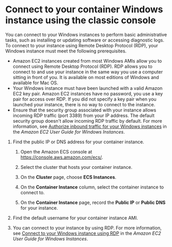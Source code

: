 # Connect to your container Windows instance using the classic console<a name="instance-windows-connect-classic-console"></a>

You can connect to your Windows instances to perform basic administrative tasks, such as installing or updating software or accessing diagnostic logs\. To connect to your instance using Remote Desktop Protocol \(RDP\), your Windows instance must meet the following prerequisites\.
+ Amazon EC2 instances created from most Windows AMIs allow you to connect using Remote Desktop Protocol \(RDP\)\. RDP allows you to connect to and use your instance in the same way you use a computer sitting in front of you\. It is available on most editions of Windows and available for Mac OS\.
+ Your Windows instance must have been launched with a valid Amazon EC2 key pair\. Amazon EC2 instances have no password, you use a key pair for access over RDP\. If you did not specify a key pair when you launched your instance, there is no way to connect to the instance\.
+ Ensure that the security group associated with your instance allows incoming RDP traffic \(port 3389\) from your IP address\. The default security group doesn't allow incoming RDP traffic by default\. For more information, see [Authorize inbound traffic for your Windows instances](https://docs.aws.amazon.com/AWSEC2/latest/WindowsGuide/authorizing-access-to-an-instance.html) in the *Amazon EC2 User Guide for Windows Instances*\.

1. Find the public IP or DNS address for your container instance\.

   1. Open the Amazon ECS console at [https://console\.aws\.amazon\.com/ecs/](https://console.aws.amazon.com/ecs/)\.

   1. Select the cluster that hosts your container instance\.

   1. On the **Cluster** page, choose **ECS Instances**\.

   1. On the **Container Instance** column, select the container instance to connect to\.

   1. On the **Container Instance** page, record the **Public IP** or **Public DNS** for your instance\.

1. Find the default username for your container instance AMI\. 

1. You can connect to your instance by using RDP\. For more information, see [Connect to your Windows instance using RDP](https://docs.aws.amazon.com/AWSEC2/latest/WindowsGuide/connecting_to_windows_instance.html) in the *Amazon EC2 User Guide for Windows Instances*\.